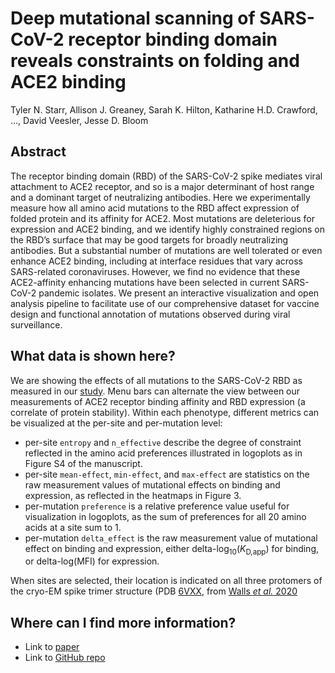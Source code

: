 # Deep mutational scanning of SARS-CoV-2 receptor binding domain reveals constraints on folding and ACE2 binding

Tyler N. Starr, Allison J. Greaney, Sarah K. Hilton, Katharine H.D. Crawford,  ..., David Veesler, Jesse D. Bloom


## Abstract
The receptor binding domain (RBD) of the SARS-CoV-2 spike mediates viral attachment to ACE2 receptor, and so is a major determinant of host range and a dominant target of neutralizing antibodies. Here we experimentally measure how all amino acid mutations to the RBD affect expression of folded protein and its affinity for ACE2. Most mutations are deleterious for expression and ACE2 binding, and we identify highly constrained regions on the RBD’s surface that may be good targets for broadly neutralizing antibodies. But a substantial number of mutations are well tolerated or even enhance ACE2 binding, including at interface residues that vary across SARS-related coronaviruses. However, we find no evidence that these ACE2-affinity enhancing mutations have been selected in current SARS-CoV-2 pandemic isolates. We present an interactive visualization and open analysis pipeline to facilitate use of our comprehensive dataset for vaccine design and functional annotation of mutations observed during viral surveillance.

## What data is shown here?

We are showing the effects of all mutations to the SARS-CoV-2 RBD as measured in our [study](). Menu bars can alternate the view between our measurements of ACE2 receptor binding affinity and RBD expression (a correlate of protein stability). Within each phenotype, different metrics can be visualized at the per-site and per-mutation level:

   - per-site `entropy` and `n_effective` describe the degree of constraint reflected in the amino acid preferences illustrated in logoplots as in Figure S4 of the manuscript.
   - per-site `mean-effect`, `min-effect`, and `max-effect` are statistics on the raw measurement values of mutational effects on binding and expression, as reflected in the heatmaps in Figure 3.
   - per-mutation `preference` is a relative preference value useful for visualization in logoplots, as the sum of preferences for all 20 amino acids at a site sum to 1.
   - per-mutation `delta_effect` is the raw measurement value of mutational effect on binding and expression, either delta-log<sub>10</sub>(_K_<sub>D,app</sub>) for binding, or delta-log(MFI) for expression.

When sites are selected, their location is indicated on all three protomers of the cryo-EM spike trimer structure (PDB [6VXX](https://www.rcsb.org/structure/6VXX), from [Walls _et al._ 2020](https://www.sciencedirect.com/science/article/pii/S0092867420302622?via%3Dihub)
   
## Where can I find more information?

   - Link to [paper]()
   - Link to [GitHub repo](https://github.com/jbloomlab/SARS-CoV-2-RBD_DMS)